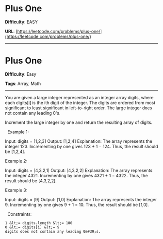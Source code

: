 # Plus One

**Difficulty**: EASY

**URL**: [https://leetcode.com/problems/plus-one/](https://leetcode.com/problems/plus-one/)

---

# Plus One

**Difficulty**: Easy

**Tags**: Array, Math

---

You are given a large integer represented as an integer array digits, where each digits[i] is the ith digit of the integer. The digits are ordered from most significant to least significant in left-to-right order. The large integer does not contain any leading 0&#39;s.

Increment the large integer by one and return the resulting array of digits.

&nbsp;
Example 1:


Input: digits = [1,2,3]
Output: [1,2,4]
Explanation: The array represents the integer 123.
Incrementing by one gives 123 + 1 = 124.
Thus, the result should be [1,2,4].


Example 2:


Input: digits = [4,3,2,1]
Output: [4,3,2,2]
Explanation: The array represents the integer 4321.
Incrementing by one gives 4321 + 1 = 4322.
Thus, the result should be [4,3,2,2].


Example 3:


Input: digits = [9]
Output: [1,0]
Explanation: The array represents the integer 9.
Incrementing by one gives 9 + 1 = 10.
Thus, the result should be [1,0].


&nbsp;
Constraints:


	1 &lt;= digits.length &lt;= 100
	0 &lt;= digits[i] &lt;= 9
	digits does not contain any leading 0&#39;s.



